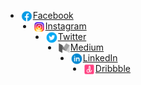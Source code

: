 - <img align="left" alt="MikaeruChan | Facebook" width="20px" src="https://raw.githubusercontent.com/mikaeruchan/mikaeruchan/main/assets/facebook.png" /> [Facebook](https://facebook.com/netcutter.chn)
- <img align="left" alt="MikaeruChan | Facebook" width="20px" src="https://raw.githubusercontent.com/mikaeruchan/mikaeruchan/main/assets/instagram.png" /> [Instagram](https://instagram.com/mikaeruchan)
- <img align="left" alt="MikaeruChan | Facebook" width="20px" src="https://raw.githubusercontent.com/mikaeruchan/mikaeruchan/main/assets/twitter.png" /> [Twitter](https://twitter.com/mikaeruchann)
- <img align="left" alt="MikaeruChan | Facebook" width="20px" src="https://raw.githubusercontent.com/mikaeruchan/mikaeruchan/main/assets/medium.png" /> [Medium](https://medium.com/@mikaeru.chn)
- <img align="left" alt="MikaeruChan | Facebook" width="20px" src="https://raw.githubusercontent.com/mikaeruchan/mikaeruchan/main/assets/linkedin.png" /> [LinkedIn](https://www.linkedin.com/in/mikael-chandra/)
- <img align="left" alt="MikaeruChan | Facebook" width="20px" src="https://raw.githubusercontent.com/mikaeruchan/mikaeruchan/main/assets/dribbble.png" /> [Dribbble](https://dribbble.com/mikaeruchn/)

